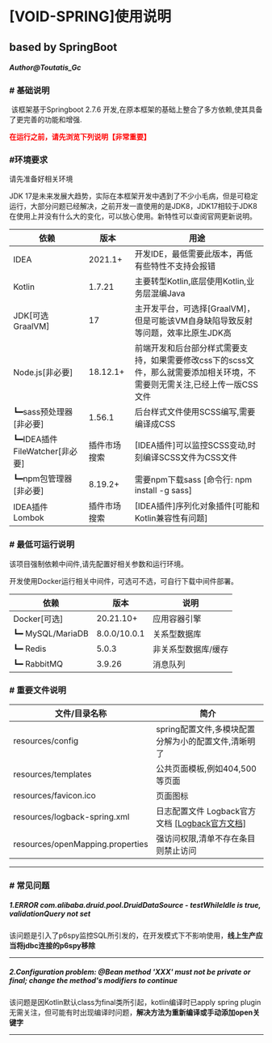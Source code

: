# [VOID-SPRING]使用说明

## based by SpringBoot

##### Author@Toutatis_Gc

### # 基础说明

​		该框架基于Springboot 2.7.6 开发,在原本框架的基础上整合了多方依赖,使其具备了更完善的功能和增强.

​		<font color="red">**在运行之前，请先浏览下列说明【非常重要】**</font>

### #环境要求

请先准备好相关环境

JDK 17是未来发展大趋势，实际在本框架开发中遇到了不少小毛病，但是可稳定运行，大部分问题已经解决，之前开发一直使用的是JDK8，JDK17相较于JDK8在使用上并没有什么大的变化，可以放心使用。新特性可以查阅官网更新说明。

| 依赖                           | 版本         | 用途                                                         |
| ------------------------------ | ------------ | ------------------------------------------------------------ |
| IDEA                           | 2021.1+      | 开发IDE，最低需要此版本，再低有些特性不支持会报错            |
| Kotlin                         | 1.7.21       | 主要转型Kotlin,底层使用Kotlin,业务层混编Java                 |
| JDK[可选GraalVM]               | 17           | 主开发平台，可选择[GraalVM]，但是可能该VM自身缺陷导致反射等问题，效率比原生JDK高 |
| Node.js[非必要]                | 18.12.1+     | 前端开发和后台部分样式需要支持，如果需要修改css下的scss文件，那么就需要添加相关环境，不需要则无需关注,已经上传一版CSS文件 |
| ┗━sass预处理器[非必要]         | 1.56.1       | 后台样式文件使用SCSS编写,需要编译成CSS                       |
| ┗━IDEA插件 FileWatcher[非必要] | 插件市场搜索 | [IDEA插件]可以监控SCSS变动,时刻编译SCSS文件为CSS文件         |
| ┗━npm包管理器[非必要]          | 8.19.2+      | 需要npm下载sass [命令行: npm install -g sass]                |
| IDEA插件 Lombok                | 插件市场搜索 | [IDEA插件]序列化对象插件[可能和Kotlin兼容性有问题]           |

### # 最低可运行说明

该项目强制依赖中间件,请先配置好相关参数和运行环境。

开发使用Docker运行相关中间件，可选可不选，可自行下载中间件部署。

| 依赖             | 版本         | 说明                |
| ---------------- | ------------ | ------------------- |
| Docker[可选]     | 20.21.10+    | 应用容器引擎        |
| ┗━ MySQL/MariaDB | 8.0.0/10.0.1 | 关系型数据库        |
| ┗━ Redis         | 5.0.3        | 非关系型数据库/缓存 |
| ┗━ RabbitMQ      | 3.9.26       | 消息队列            |



### # 重要文件说明

| 文件/目录名称                    | 简介                                                         |
| -------------------------------- | ------------------------------------------------------------ |
| resources/config                 | spring配置文件,多模块配置分解为小的配置文件,清晰明了         |
| resources/templates              | 公共页面模板,例如404,500等页面                               |
| resources/favicon.ico            | 页面图标                                                     |
| resources/logback-spring.xml     | 日志配置文件 Logback官方文档 [[Logback官方文档]](https://logback.qos.ch/documentation.html) |
| resources/openMapping.properties | 强访问权限,清单不存在条目则禁止访问                          |

------

### # 常见问题

##### 1.ERROR com.alibaba.druid.pool.DruidDataSource - testWhileIdle is true, validationQuery not set

该问题是引入了p6spy监控SQL所引发的，在开发模式下不影响使用，**线上生产应当将jdbc连接的p6spy移除**

------

##### 2.Configuration problem: @Bean method 'XXX' must not be private or final; change the method's modifiers to continue

该问题是因Kotlin默认class为final类所引起，kotlin编译时已apply spring plugin无需关注，但可能有时出现编译时问题，**解决方法为重新编译或手动添加open关键字**

------

